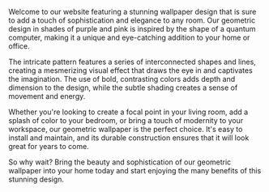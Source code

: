 <!--
Write me content for website with wallpaper "A geometric design in shades of purple and pink, inspired by the shape of a quantum computer"
-->

<!--font:Poppins-->

Welcome to our website featuring a stunning wallpaper design that is sure to add a touch of sophistication and elegance to any room. Our geometric design in shades of purple and pink is inspired by the shape of a quantum computer, making it a unique and eye-catching addition to your home or office.

The intricate pattern features a series of interconnected shapes and lines, creating a mesmerizing visual effect that draws the eye in and captivates the imagination. The use of bold, contrasting colors adds depth and dimension to the design, while the subtle shading creates a sense of movement and energy.

Whether you're looking to create a focal point in your living room, add a splash of color to your bedroom, or bring a touch of modernity to your workspace, our geometric wallpaper is the perfect choice. It's easy to install and maintain, and its durable construction ensures that it will look great for years to come.

So why wait? Bring the beauty and sophistication of our geometric wallpaper into your home today and start enjoying the many benefits of this stunning design.
